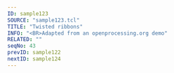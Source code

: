 ```yaml
---
ID: sample123
SOURCE: "sample123.tcl"
TITLE: "Twisted ribbons"
INFO: "<BR>Adapted from an openprocessing.org demo"
RELATED: ""
seqNo: 43
prevID: sample122
nextID: sample124
---
```

